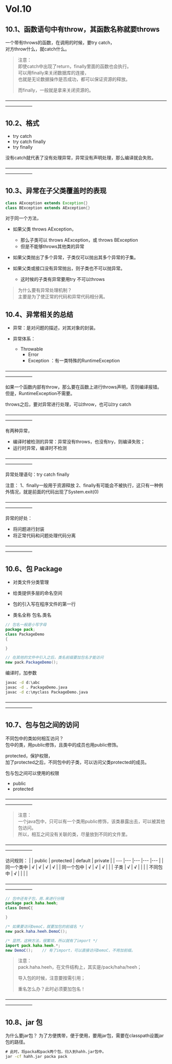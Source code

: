 # Vol.10

## 10.1、函数语句中有throw，其函数名称就要throws

一个带有throws的函数，在调用的时候，要try catch，   
对方throw什么，就catch什么。    

> 注意：   
> 即使catch中出现了return，finally里面的函数也会执行。   
> 可以用finally来关闭数据库的连接，   
> 也就是无论数据操作是否成功，都可以保证资源的释放。   
>    
> 而finally，一般就是拿来关闭资源的。   

——————————————————————————————————————————      

## 10.2、格式
- try catch
- try catch finally
- try finally

没有catch就代表了没有处理异常，异常没有声明处理，那么编译就会失败。

——————————————————————————————————————————      

## 10.3、异常在子父类覆盖时的表现

```java
class AException extends Exception{}
class BException extends AException{}
```

对于同一个方法，
- 如果父类 throws AException，
    - 那么子类可以 throws AException，或 throws BException
    - 但是不能够throws其他类的异常

- 如果父类抛出了多个异常，子类仅可以抛出其多个异常的子集。 

- 如果父类或接口没有异常抛出，则子类也不可以抛异常。
    - 这时候的子类有异常要用try 不可以throws

> 为什么要有异常处理机制？  
> 主要是为了使正常的代码和异常代码相分离。  

## 10.4、异常相关的总结

- 异常：是对问题的描述，对其对象的封装。

- 异常体系：
    - Throwable
        - Error
        - Exception ：有一类特殊的RuntimeException

——————————————————————————————————————————      

如果一个函数内部有throw，那么要在函数上进行throws声明，否则编译报错。
    但是，RuntimeException不需要。

throws之后，要对异常进行处理，可以throw，也可以try catch

——————————————————————————————————————————      

有两种异常，
- 编译时被检测的异常：异常没有throws，也没有try，则编译失败；
- 运行时异常，编译时不检测

——————————————————————————————————————————      

异常处理语句：try catch finally

注意：
1、finally一般用于资源释放
2、finally有可能会不被执行，这只有一种例外情况，就是前面的代码出现了System.exit(0)

——————————————————————————————————————————      

异常的好处：
- 将问题进行封装
- 将正常代码和问题处理代码分离

——————————————————————————————————————————      

## 10.6、包 Package

- 对类文件分类管理

- 给类提供多层的命名空间

- 包的引入写在程序文件的第一行

- 类名全称 包名.类名    

```java
// 包名一般是小写字母
package pack;
class PackageDemo
{

}

// 在其他的文件中引入之后，类名前缀要加包名才能访问
new pack.PackageDemo();
```

编译时，加参数
```cmd
javac -d d:\abc
javac -d . PackageDemo.java
javac -d c:\myclass PackageDemo.java
```

——————————————————————————————————————————      

## 10.7、包与包之间的访问

不同包中的类如何相互访问？  
包中的类，用public修饰，且类中的成员也用public修饰。    

protected，保护权限，   
加了protected之后，不同包中的子类，可以访问父类protected的成员。    


包与包之间可以使用的权限
- public
- protected

——————————————————————————————————————————      

> 注意：    
> 一个java包中，只可以有一个类用public修饰，该类暴露出去，可以被其他包访问。    
> 所以，相互之间没有关联的类，尽量放到不同的文件里。    

——————————————————————————————————————————      

访问规则：
|           | public  | protected | default | private |
| ---       |---      |---        |---      |---      |
| 同一个类中 |    √    |     √     |    √    |    √    |
| 同一个包中 |    √    |     √     |    √    |         |
| 子类      |    √    |      √    |         |         |
| 不同包中   |    √    |           |         |         |

——————————————————————————————————————————      

```java
// 包中还有子包，用.来进行分隔
package pack.haha.heeh; 
class DemoC{

}

/* 如果要访问DemoC，就要加包的前缀名 */
new pack.haha.heeh.DemoC();

/* 显然，这种方法，很繁琐，所以就有了import */
import pack.haha.heeh.*;
new DemoC();    // 有了import，可以直接访问DemoC，不用加前缀。
```

> 注意：    
> pack.haha.heeh，在文件结构上，其实是/pack/haha/heeh； 
>   
> 导入包的时候，注意要按需引用；    
>   
> 重名怎么办？此时必须要加包名！    

——————————————————————————————————————————      

## 10.8、jar 包

为什么要jar包？
为了方便携带，便于使用，要用jar包，需要在classpath设置jar包的路径。

```cmd
# 此时，将packa和pack两个包，归入到hahh.jar包中。
jar -cf hahh.jar packa pack
```